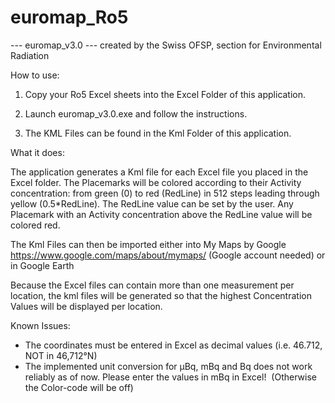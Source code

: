 # euromap_Ro5

--- euromap_v3.0 ---
created by the Swiss OFSP, section for Environmental Radiation


How to use:

1. Copy your Ro5 Excel sheets into the Excel Folder of this application.

2. Launch euromap_v3.0.exe and follow the instructions.

3. The KML Files can be found in the Kml Folder of this application.


What it does:

The application generates a Kml file for each Excel file you placed in the Excel folder.
The Placemarks will be colored according to their Activity concentration: 
from green (0) to red (RedLine) in 512 steps leading through yellow (0.5*RedLine).
The RedLine value can be set by the user.
Any Placemark with an Activity concentration above the RedLine value will be colored red.


The Kml Files can then be imported either into My Maps by Google https://www.google.com/maps/about/mymaps/ (Google account needed) or in Google Earth

Because the Excel files can contain more than one measurement per location,
the kml files will be generated so that the highest Concentration Values will be displayed per location.


Known Issues:

- The coordinates must be entered in Excel as decimal values (i.e. 46.712, NOT in 46,712°N)
- The implemented unit conversion for µBq, mBq and Bq does not work reliably as of now. Please enter the values in mBq in Excel!  (Otherwise the Color-code will be off)
